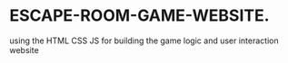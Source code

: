 # ESCAPE-ROOM-GAME-WEBSITE.
using the HTML CSS JS for building the game logic and user interaction website
